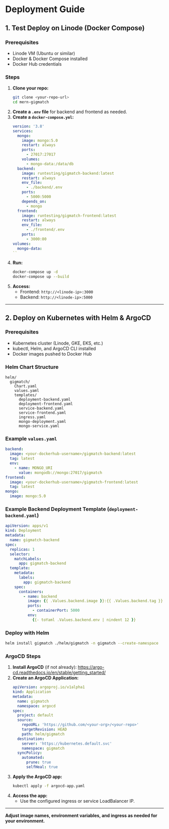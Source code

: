 # Deployment Guide

## 1. Test Deploy on Linode (Docker Compose)

### Prerequisites
- Linode VM (Ubuntu or similar)
- Docker & Docker Compose installed
- Docker Hub credentials

### Steps
1. **Clone your repo:**
   ```sh
   git clone <your-repo-url>
   cd mern-gigmatch
   ```
2. **Create a `.env` file** for backend and frontend as needed.
3. **Create a `docker-compose.yml`:**
   ```yaml
   version: '3.8'
   services:
     mongo:
       image: mongo:5.0
       restart: always
       ports:
         - 27017:27017
       volumes:
         - mongo-data:/data/db
     backend:
       image: runtesting/gigmatch-backend:latest
       restart: always
       env_file:
         - ./backend/.env
       ports:
         - 5000:5000
       depends_on:
         - mongo
     frontend:
       image: runtesting/gigmatch-frontend:latest
       restart: always
       env_file:
         - ./frontend/.env
       ports:
         - 3000:80
   volumes:
     mongo-data:
   ``
4. **Run:**
   ```sh
   docker-compose up -d
   docker-compose up --build
   ```
5. **Access:**
   - Frontend: `http://<linode-ip>:3000`
   - Backend: `http://<linode-ip>:5000`

---

## 2. Deploy on Kubernetes with Helm & ArgoCD

### Prerequisites
- Kubernetes cluster (Linode, GKE, EKS, etc.)
- kubectl, Helm, and ArgoCD CLI installed
- Docker images pushed to Docker Hub

### Helm Chart Structure
```
helm/
  gigmatch/
    Chart.yaml
    values.yaml
    templates/
      deployment-backend.yaml
      deployment-frontend.yaml
      service-backend.yaml
      service-frontend.yaml
      ingress.yaml
      mongo-deployment.yaml
      mongo-service.yaml
```

### Example `values.yaml`
```yaml
backend:
  image: <your-dockerhub-username>/gigmatch-backend:latest
  tag: latest
  env:
    - name: MONGO_URI
      value: mongodb://mongo:27017/gigmatch
frontend:
  image: <your-dockerhub-username>/gigmatch-frontend:latest
  tag: latest
mongo:
  image: mongo:5.0
```

### Example Backend Deployment Template (`deployment-backend.yaml`)
```yaml
apiVersion: apps/v1
kind: Deployment
metadata:
  name: gigmatch-backend
spec:
  replicas: 1
  selector:
    matchLabels:
      app: gigmatch-backend
  template:
    metadata:
      labels:
        app: gigmatch-backend
    spec:
      containers:
        - name: backend
          image: {{ .Values.backend.image }}:{{ .Values.backend.tag }}
          ports:
            - containerPort: 5000
          env:
            {{- toYaml .Values.backend.env | nindent 12 }}
```

### Deploy with Helm
```sh
helm install gigmatch ./helm/gigmatch -n gigmatch --create-namespace
```

### ArgoCD Steps
1. **Install ArgoCD** (if not already):
   https://argo-cd.readthedocs.io/en/stable/getting_started/
2. **Create an ArgoCD Application:**
   ```yaml
   apiVersion: argoproj.io/v1alpha1
   kind: Application
   metadata:
     name: gigmatch
     namespace: argocd
   spec:
     project: default
     source:
       repoURL: 'https://github.com/<your-org>/<your-repo>'
       targetRevision: HEAD
       path: helm/gigmatch
     destination:
       server: 'https://kubernetes.default.svc'
       namespace: gigmatch
     syncPolicy:
       automated:
         prune: true
         selfHeal: true
   ```
3. **Apply the ArgoCD app:**
   ```sh
   kubectl apply -f argocd-app.yaml
   ```
4. **Access the app:**
   - Use the configured ingress or service LoadBalancer IP.

---

**Adjust image names, environment variables, and ingress as needed for your environment.** 